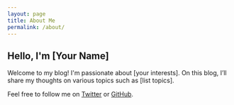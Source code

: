 ```yaml
---
layout: page
title: About Me
permalink: /about/
---
```


## Hello, I'm [Your Name]

Welcome to my blog! I'm passionate about [your interests]. On this blog, I’ll share my thoughts on various topics such as [list topics].

Feel free to follow me on [Twitter](https://twitter.com/your-username) or [GitHub](https://github.com/your-username).
